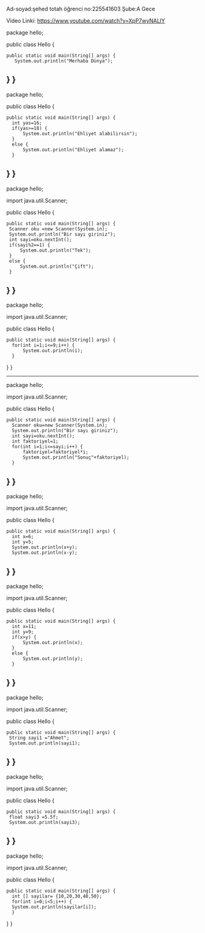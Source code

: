 
Ad-soyad:şehed totah
öğrenci no:225541603
Şube:A Gece

Video Linki: https://www.youtube.com/watch?v=XpP7wyNALlY


package hello;

public class Hello {

	public static void main(String[] args) {
	   System.out.println("Merhaba Dünya");
}
}
--------------------------------------------------------
package hello;

public class Hello {

	public static void main(String[] args) {
	  int yas=16;
	  if(yas>=18) {
		  System.out.println("Ehliyet alabilirsin");
	  }
	  else {
		  System.out.println("Ehliyet alamaz");
	  }
}
}
--------------------------------------------------------

package hello;

import java.util.Scanner;

public class Hello {

	public static void main(String[] args) {
	 Scanner oku =new Scanner(System.in);
	 System.out.println("Bir sayı giriniz");
	 int sayi=oku.nextInt();
	 if(sayi%2==1) {
		 System.out.println("Tek");
	 }
	 else {
		 System.out.println("Çift");
	 }
}
}	
---------------------------------------------------------

package hello;

import java.util.Scanner;

public class Hello {

	public static void main(String[] args) {
	  for(int i=1;i<=9;i++) {
		  System.out.println(i);
	  }
}
}	

---------------------------------------------------------
package hello;

import java.util.Scanner;

public class Hello {

	public static void main(String[] args) {
	  Scanner oku=new Scanner(System.in);
	  System.out.println("Bir sayı giriniz");
	  int sayi=oku.nextInt();
	  int faktoriyel=1;
	  for(int i=1;i<=sayi;i++) {
		  faktoriyel=faktoriyel*i;
		  System.out.println("Sonuç"+faktoriyel);
	  }
}
}	
----------------------------------------------------------

package hello;

import java.util.Scanner;

public class Hello {

	public static void main(String[] args) {
	  int x=6;
	  int y=5;
	  System.out.println(x+y);
	  System.out.println(x-y);
}
}	
------------------------------------------------------------

package hello;

import java.util.Scanner;

public class Hello {

	public static void main(String[] args) {
	  int x=11;
	  int y=9;
	  if(x>y) {
		  System.out.println(x);
	  }
	  else {
		  System.out.println(y);
	  }
}
}	
--------------------------------------------------------------

package hello;

import java.util.Scanner;

public class Hello {

	public static void main(String[] args) {
	 String sayi1 ="Ahmet";
	 System.out.println(sayi1);
}
}	
---------------------------------------------------------------

package hello;

import java.util.Scanner;

public class Hello {

	public static void main(String[] args) {
	 float sayi3 =5.5f;
	 System.out.println(sayi3);
}
}	
-----------------------------------------------------------------

package hello;

import java.util.Scanner;

public class Hello {

	public static void main(String[] args) {
	  int [] sayilar= {10,20,30,40,50};
	  for(int i=0;i<5;i++) {
	  System.out.println(sayilar[i]);
	  }
}
}	



